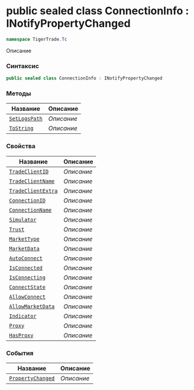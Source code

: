 
# public sealed class ConnectionInfo : INotifyPropertyChanged
```csharp
namespace TigerTrade.Tc
```



Описание

### Синтаксис
```csharp
public sealed class ConnectionInfo : INotifyPropertyChanged
```


### Методы
| Название | Описание |
| --- | --- |
| [`SetLogsPath`](./ConnectionInfo.cs/Методы/SetLogsPath.md) | *Описание* |
| [`ToString`](./ConnectionInfo.cs/Методы/ToString.md) | *Описание* |

### Свойства
| Название | Описание |
| --- | --- |
| [`TradeClientID`](./ConnectionInfo.cs/Свойства/TradeClientID.md) | *Описание* |
| [`TradeClientName`](./ConnectionInfo.cs/Свойства/TradeClientName.md) | *Описание* |
| [`TradeClientExtra`](./ConnectionInfo.cs/Свойства/TradeClientExtra.md) | *Описание* |
| [`ConnectionID`](./ConnectionInfo.cs/Свойства/ConnectionID.md) | *Описание* |
| [`ConnectionName`](./ConnectionInfo.cs/Свойства/ConnectionName.md) | *Описание* |
| [`Simulator`](./ConnectionInfo.cs/Свойства/Simulator.md) | *Описание* |
| [`Trust`](./ConnectionInfo.cs/Свойства/Trust.md) | *Описание* |
| [`MarketType`](./ConnectionInfo.cs/Свойства/MarketType.md) | *Описание* |
| [`MarketData`](./ConnectionInfo.cs/Свойства/MarketData.md) | *Описание* |
| [`AutoConnect`](./ConnectionInfo.cs/Свойства/AutoConnect.md) | *Описание* |
| [`IsConnected`](./ConnectionInfo.cs/Свойства/IsConnected.md) | *Описание* |
| [`IsConnecting`](./ConnectionInfo.cs/Свойства/IsConnecting.md) | *Описание* |
| [`ConnectState`](./ConnectionInfo.cs/Свойства/ConnectState.md) | *Описание* |
| [`AllowConnect`](./ConnectionInfo.cs/Свойства/AllowConnect.md) | *Описание* |
| [`AllowMarketData`](./ConnectionInfo.cs/Свойства/AllowMarketData.md) | *Описание* |
| [`Indicator`](./ConnectionInfo.cs/Свойства/Indicator.md) | *Описание* |
| [`Proxy`](./ConnectionInfo.cs/Свойства/Proxy.md) | *Описание* |
| [`HasProxy`](./ConnectionInfo.cs/Свойства/HasProxy.md) | *Описание* |

### События
| Название | Описание |
| --- | --- |
| [`PropertyChanged`](./ConnectionInfo.cs/События/PropertyChanged.md) | *Описание* |



